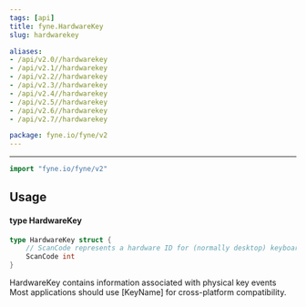 ```yaml
---
tags: [api]
title: fyne.HardwareKey
slug: hardwarekey

aliases:
- /api/v2.0//hardwarekey
- /api/v2.1//hardwarekey
- /api/v2.2//hardwarekey
- /api/v2.3//hardwarekey
- /api/v2.4//hardwarekey
- /api/v2.5//hardwarekey
- /api/v2.6//hardwarekey
- /api/v2.7//hardwarekey

package: fyne.io/fyne/v2
---
```



---
```go
import "fyne.io/fyne/v2"
```

## Usage

#### type HardwareKey

```go
type HardwareKey struct {
	// ScanCode represents a hardware ID for (normally desktop) keyboard events.
	ScanCode int
}
```

HardwareKey contains information associated with physical key events Most applications should use [KeyName] for cross-platform compatibility.
